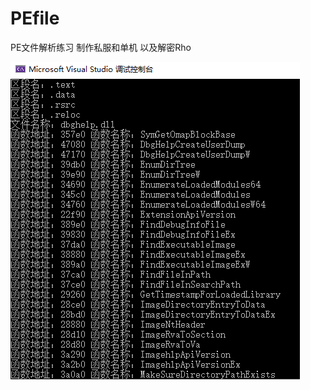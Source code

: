 # PEfile
PE文件解析练习
制作私服和单机 以及解密Rho

![Demo](https://github.com/UoKAa/PEfile/blob/master/image/Demo1ss.png)
